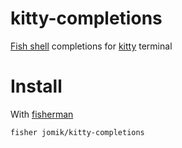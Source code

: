 # kitty-completions
[Fish shell] completions for [kitty] terminal

# Install
With [fisherman]
```
fisher jomik/kitty-completions
```
[kitty]: https://github.com/kovidgoyal/kitty
[Fish shell]: http://fishshell.com/
[fisherman]: https://github.com/fisherman/fisherman
